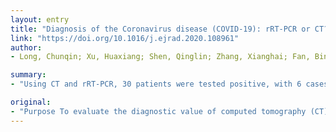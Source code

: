 ```yaml
---
layout: entry
title: "Diagnosis of the Coronavirus disease (COVID-19): rRT-PCR or CT?"
link: "https://doi.org/10.1016/j.ejrad.2020.108961"
author:
- Long, Chunqin; Xu, Huaxiang; Shen, Qinglin; Zhang, Xianghai; Fan, Bing; Wang, Chuanhong; Zeng, Bingliang; Li, Zicong; Li, Xiaofen; Li, Honglu

summary:
- "Using CT and rRT-PCR, 30 patients were tested positive, with 6 cases initially missed. Results A total of 36 patients were finally diagnosed with COVID-19 pneumonia. Thirty-five patients had abnormal CT findings at presentation, whereas one had a normal CT. At presentation, CT sensitivity was therefore 97.2%, compared to 83.3% of initial CT sensitivity."

original:
- "Purpose To evaluate the diagnostic value of computed tomography (CT) and real-time reverse-transcriptase-polymerase chain reaction (rRT-PCR) for COVID-19 pneumonia. Methods This retrospective study included all patients with COVID-19 pneumonia suspicion, who were examined by both CT and rRT-PCR at initial presentation. The sensitivities of both tests were then compared. For patients with a final confirmed diagnosis, clinical and laboratory data, in addition to CT imaging findings were evaluated. Results A total of 36 patients were finally diagnosed with COVID-19 pneumonia. Thirty-five patients had abnormal CT findings at presentation, whereas one patient had a normal CT. Using rRT-PCR, 30 patients were tested positive, with 6 cases initially missed. Amongst these 6 patients, 3 became positive in the second rRT-PCR assay(after 2 days, 2 days and 3 days respectively), and the other 3 became positive only in the third round of rRT-PCR tests(after 5 days, 6 days and 8 days respectively). At presentation, CT sensitivity was therefore 97.2%, whereas the sensitivity of initial rRT-PCR was only 83.3%. Conclusion rRT-PCR may produce initial false negative results. We suggest that patients with typical CT findings but negative rRT-PCR results should be isolated, and rRT-PCR should be repeated to avoid misdiagnosis."
---
```


